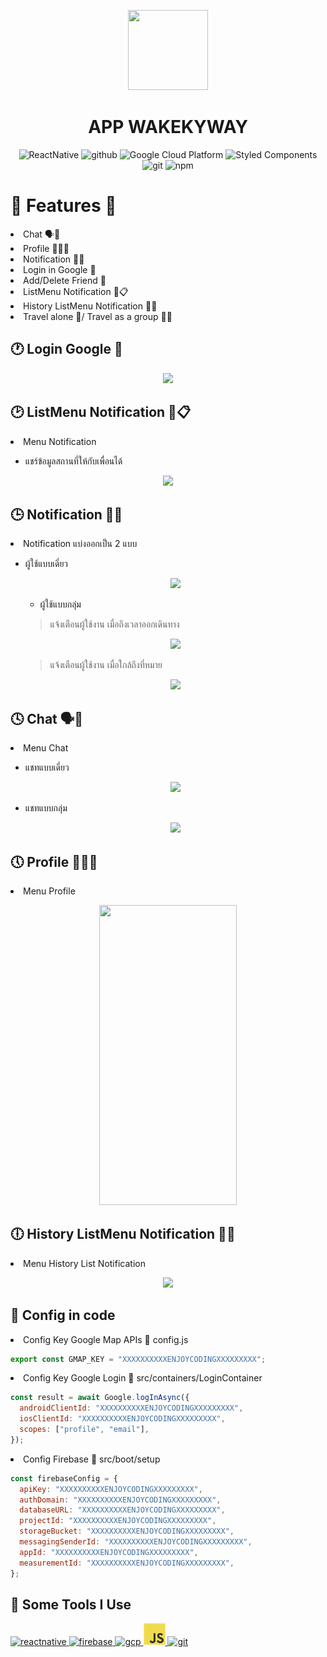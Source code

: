 <!-- Logo -->
<p align="center">
  <a href="https://github.com/Tivaiice/FinalProject_AppWakekyWay">
    <img height="128" width="128" src="https://user-images.githubusercontent.com/32460672/114381172-075f3d00-9bb5-11eb-87ac-fb89b320e6b6.png">
  </a>
</p>

<!-- Name -->
<p>
  <h1 align="center">APP WAKEKYWAY</h1>
</p>

<p  align="center">
  <img alt="ReactNative" src="https://img.shields.io/badge/-React-45b8d8?style=flat-square&logo=react&logoColor=white" />
  <img alt="github" src="https://img.shields.io/badge/-Github_Actions-2088FF?style=flat-square&logo=github-actions&logoColor=white" />
  <img alt="Google Cloud Platform" src="https://img.shields.io/badge/-Google_Cloud_Platform-1a73e8?style=flat-square&logo=google-cloud&logoColor=white" />
  <img alt="Styled Components" src="https://img.shields.io/badge/-Styled_Components-db7092?style=flat-square&logo=styled-components&logoColor=white" />
  <img alt="git" src="https://img.shields.io/badge/-Git-F05032?style=flat-square&logo=git&logoColor=white" />
  <img alt="npm" src="https://img.shields.io/badge/-NPM-CB3837?style=flat-square&logo=npm&logoColor=white" />
</p>

<h1>📱 Features 📕</h1>
<li>Chat 🗣💬</li>
<li>Profile 👨🏻‍💻</li>
<li>Notification 📢🔔</li>
<li>Login in Google 📲</li>
<li>Add/Delete Friend 👥</li>
<li>ListMenu Notification 📍📋</li>
<li>History ListMenu Notification 📍💾</li>
<li>Travel alone 🧍/ Travel as a group 👬👭</li>

<h2>🕐  Login Google 📲 </h2>

  <p align="center">
    <img src="https://media.giphy.com/media/H4RcazAokvAYfmmisB/giphy.gif"/>
  </p>

<h2>🕑  ListMenu Notification 📍📋</h2>

  <li>Menu Notification</li>

- แชร์ข้อมูลสถานที่ให้กับเพื่อนได้
<p align="center">
  <img src="https://media.giphy.com/media/UTh4HR9M0q8yyvhLjk/giphy.gif"/>
</p>

<h2>🕒  Notification 📢🔔</h2>

  <li>Notification แบ่งออกเป็น 2 แบบ</li>

- ผู้ใช้แบบเดี่ยว

  <p align="center">
    <img src="https://media.giphy.com/media/iNPQMlFLIs3JXzcYqD/giphy.gif"/>
  </p>
  <p>

  - ผู้ใช้แบบกลุ่ม

  > แจ้งเตือนผู้ใช้งาน เมื่อถึงเวลาออกเดินทาง

  <p align="center">
    <img src="https://media.giphy.com/media/w3nei8ogdyx4kUzVno/giphy.gif"/>
  </p>

  > แจ้งเตือนผู้ใช้งาน เมื่อใกล้ถึงที่หมาย

  <p align="center">
    <img src="https://media.giphy.com/media/mMLLjSPHQRzuvZcwJ0/giphy.gif"/>
  </p>
  </p>

<h2>🕓  Chat 🗣💬</h2>

  <li>Menu Chat</li>

- แชทแบบเดี่ยว
  <p align="center">
    <img src="https://media.giphy.com/media/HnCnOPXdkrDxDloFFZ/giphy.gif"/>
  </p>

- แชทแบบกลุ่ม
  <p align="center">
    <img src="https://media.giphy.com/media/A56OG4QmtiGb8PWnzM/giphy.gif"/>
  </p>

<h2>🕔  Profile 👨🏻‍💻</h2>

  <li>Menu Profile</li>

  <p align="center">
    <img src="https://user-images.githubusercontent.com/32460672/114539549-ce8b9a80-9c7e-11eb-87ab-0bd2684c37eb.jpg" height="480" width="220">
  </p>

<h2>🕕  History ListMenu Notification 📍💾</h2>

  <li>Menu History List Notification </li>
  <p align="center">
    <img src="https://media.giphy.com/media/uPYpzx0UYDcg2p1Ww2/giphy.gif"/>
  </p>

<h2>🔧 Config in code</h2>
<li>Config Key Google Map APIs 📂 config.js</li>

```javascript
export const GMAP_KEY = "XXXXXXXXXXENJOYCODINGXXXXXXXXX";
```

<li>Config Key Google Login 📂 src/containers/LoginContainer</li>

```javascript
const result = await Google.logInAsync({
  androidClientId: "XXXXXXXXXXENJOYCODINGXXXXXXXXX",
  iosClientId: "XXXXXXXXXXENJOYCODINGXXXXXXXXX",
  scopes: ["profile", "email"],
});
```

<li>Config Firebase 📂 src/boot/setup  </li>

```javascript
const firebaseConfig = {
  apiKey: "XXXXXXXXXXENJOYCODINGXXXXXXXXX",
  authDomain: "XXXXXXXXXXENJOYCODINGXXXXXXXXX",
  databaseURL: "XXXXXXXXXXENJOYCODINGXXXXXXXXX",
  projectId: "XXXXXXXXXXENJOYCODINGXXXXXXXXX",
  storageBucket: "XXXXXXXXXXENJOYCODINGXXXXXXXXX",
  messagingSenderId: "XXXXXXXXXXENJOYCODINGXXXXXXXXX",
  appId: "XXXXXXXXXXENJOYCODINGXXXXXXXXX",
  measurementId: "XXXXXXXXXXENJOYCODINGXXXXXXXXX",
};
```

<h2>🚀 Some Tools I Use</h2>
<p align="left">
  <a href="https://reactnative.dev/" target="_blank"> <img src="https://reactnative.dev/img/header_logo.svg" alt="reactnative" width="35" height="35"/> </a>
  <a href="https://firebase.google.com/" target="_blank"> <img src="https://www.vectorlogo.zone/logos/firebase/firebase-icon.svg" alt="firebase" width="35" height="35"/> </a>
  <a href="https://cloud.google.com/" target="_blank"> <img src="https://www.vectorlogo.zone/logos/google_cloud/google_cloud-icon.svg" alt="gcp" width="35" height="35" /> </a>
  <a href="https://developer.mozilla.org/en-US/docs/Web/JavaScript" target="_blank"> <img src="https://raw.githubusercontent.com/devicons/devicon/master/icons/javascript/javascript-original.svg" alt="javascript" width="35" height="35"/> </a>
  <a href="https://git-scm.com/" target="_blank"> <img src="https://www.vectorlogo.zone/logos/git-scm/git-scm-icon.svg" alt="git" width="35" height="35"/> </a>
</p>
